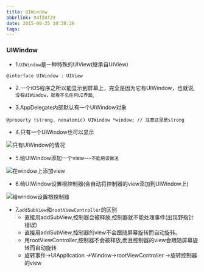 ```yaml
---
title: UIWindow
abbrlink: 94fd4f29
date: 2015-08-25 10:38:26
tags:
---
```



### UIWindow
- 1.`UIWindow`是一种特殊的UIView(继承自UIView)
```
@interface UIWindow : UIView
```
- 2.一个iOS程序之所以能显示到屏幕上，完全是因为它有UIWindow，也就说,`没有UIWindow，就看不见任何UI界面`,

- 3.AppDelegate内部默认有一个UIWindow对象
```
@property (strong, nonatomic) UIWindow *window; // 注意这里是strong
```

- 4.只有一个UIWindow也可以显示

![只有UIWindow的情况](http://upload-images.jianshu.io/upload_images/590107-50aa2d50410d9617.png?imageMogr2/auto-orient/strip%7CimageView2/2/w/1240)

- 5.给UIWindow添加一个view---`不能用该做法`

![在window上添加view](http://upload-images.jianshu.io/upload_images/590107-0b2f159d608cb4f2.png?imageMogr2/auto-orient/strip%7CimageView2/2/w/1240)

- 6.给UIWindow设置根控制器(会自动将控制器的view添加到UIWindow上)

![给window设置根控制器](http://upload-images.jianshu.io/upload_images/590107-1450d63dc1862631.png?imageMogr2/auto-orient/strip%7CimageView2/2/w/1240)


- 7.`addSubView`和`rootViewController`的区别
    - 直接用addSubView,控制器会被释放,控制器就不能处理事件(出现野指针错误)
    - 直接用addSubView,控制器的view不会跟随屏幕旋转而自动旋转。
    - 用rootViewController,控制器不会被释放,而且控制器的view会跟随屏幕旋转而自动旋转
    - 旋转事件->UIApplication ->Window->rootViewController ->旋转控制器的view